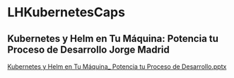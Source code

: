 # LHKubernetesCaps
## Kubernetes y Helm en Tu Máquina: Potencia tu Proceso de Desarrollo Jorge Madrid

[Kubernetes y Helm en Tu Máquina_  Potencia tu Proceso de Desarrollo.pptx](https://github.com/fhcn-io/LHKubernetesCaps/files/12307556/Kubernetes.y.Helm.en.Tu.Maquina_.Potencia.tu.Proceso.de.Desarrollo.pptx)
